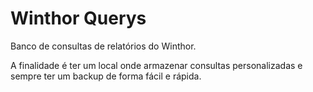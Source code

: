 # Winthor Querys 
Banco de consultas de relatórios do Winthor. 

A finalidade é ter um local onde armazenar consultas personalizadas e sempre ter um backup de forma fácil e rápida. 
